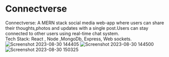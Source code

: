 # Connectverse

Connectverse: A MERN stack social media web-app where users can share their thoughts,photos and updates with a single post.Users can stay connected to other users using real-time chat system.
<br>Tech Stack: React , Node ,MongoDb, Express, Web sockets.<br>
![Screenshot 2023-08-30 144405](https://github.com/vighneshadelkar/Connectverse/assets/74565079/24b814fe-8802-431c-ae57-28f57305a3e6)
![Screenshot 2023-08-30 144500](https://github.com/vighneshadelkar/Connectverse/assets/74565079/49f6dd56-fcc7-48f1-8995-33d06199f0e9)
![Screenshot 2023-08-30 150325](https://github.com/vighneshadelkar/Connectverse/assets/74565079/11bf3c29-ba7f-4c10-b21d-c3fcd6ef35b3)
